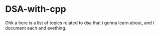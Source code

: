 # DSA-with-cpp
Ohk a here is a list of topics related to dsa that i gonna learn about, and i document each and evething.
